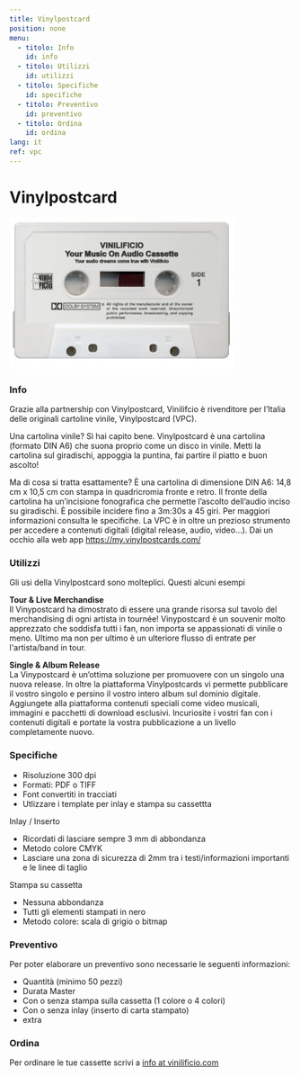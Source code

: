 ```yaml
---
title: Vinylpostcard
position: none
menu:
  - titolo: Info
    id: info
  - titolo: Utilizzi
    id: utilizzi
  - titolo: Specifiche
    id: specifiche
  - titolo: Preventivo
    id: preventivo
  - titolo: Ordina
    id: ordina
lang: it
ref: vpc
---
```

# Vinylpostcard

![cassetta](/img/cassette_vinilificio1.jpg)

### Info

Grazie alla partnership con Vinylpostcard, Vinilifcio è rivenditore per l’Italia delle originali cartoline vinile, Vinylpostcard (VPC).

Una cartolina vinile? Sì hai capito bene. Vinylpostcard è una cartolina (formato DIN A6) che suona proprio come un disco in vinile. Metti la cartolina sul giradischi, appoggia la puntina, fai partire il piatto e buon ascolto!

Ma di cosa si tratta esattamente?
È una cartolina di dimensione DIN A6: 14,8 cm x 10,5 cm con stampa in quadricromia fronte e retro.
Il fronte della cartolina ha un’incisione fonografica che permette l’ascolto dell’audio inciso su giradischi. 
È possibile incidere fino a 3m:30s a 45 giri. Per maggiori informazioni consulta le specifiche.
La VPC è in oltre un prezioso strumento per accedere a contenuti digitali (digital release, audio, video...). Dai un occhio alla web app https://my.vinylpostcards.com/  



### Utilizzi

Gli usi della Vinylpostcard sono molteplici. Questi alcuni esempi

<b>Tour & Live Merchandise</b><br>
Il Vinypostcard ha dimostrato di essere una grande risorsa sul tavolo del merchandising di ogni artista in tournée!
Vinypostcard è un souvenir molto apprezzato che soddisfa tutti i fan, non importa se appassionati di vinile o meno. Ultimo ma non per ultimo è un ulteriore flusso di entrate per l'artista/band in tour.

<b>Single & Album Release</b><br>
La Vinypostcard è un’ottima soluzione per promuovere con un singolo una nuova release. In oltre la piattaforma Vinylpostcards vi permette pubblicare il vostro singolo e persino il vostro intero album sul dominio digitale. Aggiungete alla piattaforma contenuti speciali come video musicali, immagini e pacchetti di download esclusivi. Incuriosite i vostri fan con i contenuti digitali e portate la vostra pubblicazione a un livello completamente nuovo.



### Specifiche

* Risoluzione 300 dpi
* Formati: PDF o TIFF
* Font convertiti in tracciati
* Utlizzare i template per inlay e stampa su cassettta

Inlay / Inserto

* Ricordati di lasciare sempre 3 mm di abbondanza
* Metodo colore CMYK 
* Lasciare una zona di sicurezza di 2mm tra i testi/informazioni importanti e le linee di taglio

Stampa su cassetta

* Nessuna abbondanza
* Tutti gli elementi stampati in nero
* Metodo colore: scala di grigio o bitmap

### Preventivo

Per poter elaborare un preventivo sono necessarie le seguenti informazioni:

* Quantità (minimo 50 pezzi)
* Durata Master
* Con o senza stampa sulla cassetta (1 colore o 4 colori) 
* Con o senza inlay (inserto di carta stampato)
* extra

### Ordina

Per ordinare le tue cassette scrivi a <a href="mailto:info@vinilificio.com">info at vinilificio.com</a>
